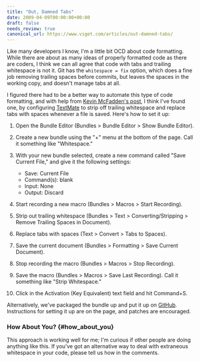 ```yaml
---
title: "Out, Damned Tabs"
date: 2009-04-09T00:00:00+00:00
draft: false
needs_review: true
canonical_url: https://www.viget.com/articles/out-damned-tabs/
---
```


Like many developers I know, I'm a little bit OCD about code formatting.
While there are about as many ideas of properly formatted code as there
are coders, I think we can all agree that code with tabs and trailing
whitespace is not it. Git has the `whitespace = fix` option, which does
a fine job removing trailing spaces before commits, but leaves the
spaces in the working copy, and doesn't manage tabs at all.

I figured there had to be a better way to automate this type of code
formatting, and with help from [Kevin McFadden's
post](http://conceptsahead.com/off-axis/proper-trimming-on-save-with-textmate),
I think I've found one, by configuring
[TextMate](http://macromates.com/) to strip off trailing whitespace and
replace tabs with spaces whenever a file is saved. Here's how to set it
up:

1.  Open the Bundle Editor (Bundles \> Bundle Editor \> Show Bundle
    Editor).

2.  Create a new bundle using the "+" menu at the bottom of the page.
    Call it something like "Whitespace."

3.  With your new bundle selected, create a new command called "Save
    Current File," and give it the following settings:

    -   Save: Current File
    -   Command(s): blank
    -   Input: None
    -   Output: Discard

4.  Start recording a new macro (Bundles \> Macros \> Start Recording).

5.  Strip out trailing whitespace (Bundles \> Text \>
    Converting/Stripping \> Remove Trailing Spaces in Document).

6.  Replace tabs with spaces (Text \> Convert \> Tabs to Spaces).

7.  Save the current document (Bundles \> Formatting \> Save Current
    Document).

8.  Stop recording the macro (Bundles \> Macros \> Stop Recording).

9.  Save the macro (Bundles \> Macros \> Save Last Recording). Call it
    something like "Strip Whitespace."

10. Click in the Activation (Key Equivalent) text field and hit
    Command+S.

Alternatively, we've packaged the bundle up and put it up on
[GitHub](https://github.com/vigetlabs/whitespace-tmbundle/tree/master).
Instructions for setting it up are on the page, and patches are
encouraged.

### How About You? {#how_about_you}

This approach is working well for me; I'm curious if other people are
doing anything like this. If you've got an alternative way to deal with
extraneous whitespace in your code, please tell us how in the comments.
